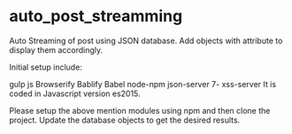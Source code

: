 # auto_post_streamming

Auto Streaming of post using JSON database. Add objects with attribute to display them accordingly.

Initial setup include:

gulp js
Browserify
Bablify
Babel
node-npm
json-server 7- xss-server
It is coded in Javascript version es2015.

Please setup the above mention modules using npm and then clone the project. Update the database objects to get the desired results.
